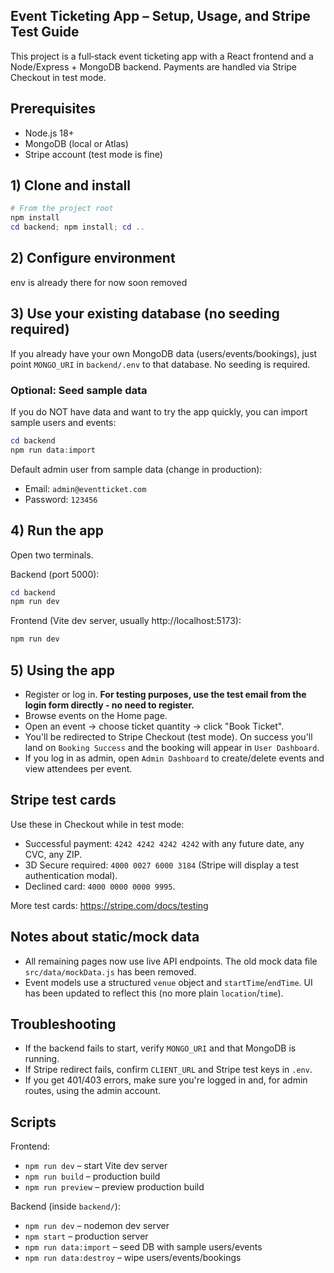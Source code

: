 ## Event Ticketing App – Setup, Usage, and Stripe Test Guide

This project is a full‑stack event ticketing app with a React frontend and a Node/Express + MongoDB backend. Payments are handled via Stripe Checkout in test mode.

## Prerequisites

- Node.js 18+
- MongoDB (local or Atlas)
- Stripe account (test mode is fine)

## 1) Clone and install

```powershell
# From the project root
npm install
cd backend; npm install; cd ..
```

## 2) Configure environment
env is already there for now  soon removed


## 3) Use your existing database (no seeding required)

If you already have your own MongoDB data (users/events/bookings), just point `MONGO_URI` in `backend/.env` to that database. No seeding is required.

### Optional: Seed sample data

If you do NOT have data and want to try the app quickly, you can import sample users and events:

```powershell
cd backend
npm run data:import
```

Default admin user from sample data (change in production):

- Email: `admin@eventticket.com`
- Password: `123456`

## 4) Run the app

Open two terminals.

Backend (port 5000):

```powershell
cd backend
npm run dev
```

Frontend (Vite dev server, usually http://localhost:5173):

```powershell
npm run dev
```

## 5) Using the app

- Register or log in. **For testing purposes, use the test email from the login form directly - no need to register.**
- Browse events on the Home page.
- Open an event → choose ticket quantity → click "Book Ticket".
- You'll be redirected to Stripe Checkout (test mode). On success you'll land on `Booking Success` and the booking will appear in `User Dashboard`.
- If you log in as admin, open `Admin Dashboard` to create/delete events and view attendees per event.

## Stripe test cards

Use these in Checkout while in test mode:

- Successful payment: `4242 4242 4242 4242` with any future date, any CVC, any ZIP.
- 3D Secure required: `4000 0027 6000 3184` (Stripe will display a test authentication modal).
- Declined card: `4000 0000 0000 9995`.

More test cards: https://stripe.com/docs/testing

## Notes about static/mock data

- All remaining pages now use live API endpoints. The old mock data file `src/data/mockData.js` has been removed.
- Event models use a structured `venue` object and `startTime`/`endTime`. UI has been updated to reflect this (no more plain `location`/`time`).

## Troubleshooting

- If the backend fails to start, verify `MONGO_URI` and that MongoDB is running.
- If Stripe redirect fails, confirm `CLIENT_URL` and Stripe test keys in `.env`.
- If you get 401/403 errors, make sure you're logged in and, for admin routes, using the admin account.

## Scripts

Frontend:

- `npm run dev` – start Vite dev server
- `npm run build` – production build
- `npm run preview` – preview production build

Backend (inside `backend/`):

- `npm run dev` – nodemon dev server
- `npm start` – production server
- `npm run data:import` – seed DB with sample users/events
- `npm run data:destroy` – wipe users/events/bookings



